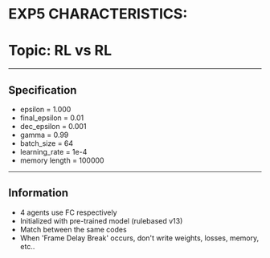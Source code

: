 # EXP5 CHARACTERISTICS: 
# Topic: RL vs RL

----
## Specification
* epsilon = 1.000
* final_epsilon = 0.01
* dec_epsilon = 0.001
* gamma = 0.99
* batch_size = 64
* learning_rate = 1e-4
* memory length = 100000

----
## Information
* 4 agents use FC respectively
* Initialized with pre-trained model (rulebased v13)
* Match between the same codes
* When 'Frame Delay Break' occurs, don't write weights, losses, memory, etc..